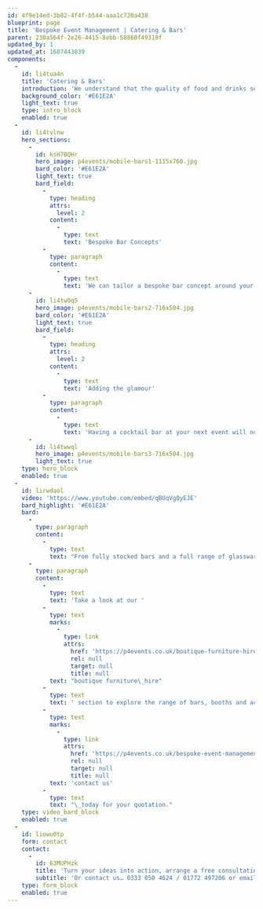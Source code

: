 ```yaml
---
id: 4f9e14ed-3b82-4f4f-b544-aaa1c720a438
blueprint: page
title: 'Bespoke Event Management | Catering & Bars'
parent: 230a564f-2e26-4415-8ebb-58860f49310f
updated_by: 1
updated_at: 1687443039
components:
  -
    id: li4tua4n
    title: 'Catering & Bars'
    introduction: 'We understand that the quality of food and drinks served at any event is what really gets people talking. It’s for this reason that we only use a handpicked selection of the very best tried and trusted caterers, highly skilled cocktail bar staff and experienced wine merchants. We also have our own range of tailor-made luxury mobile bars available to hire and fully customisable around your brand or event theme.'
    background_color: '#E61E2A'
    light_text: true
    type: intro_block
    enabled: true
  -
    id: li4tvlnw
    hero_sections:
      -
        id: ksH7BQHr
        hero_image: p4events/mobile-bars1-1115x760.jpg
        bard_color: '#E61E2A'
        light_text: true
        bard_field:
          -
            type: heading
            attrs:
              level: 2
            content:
              -
                type: text
                text: 'Bespoke Bar Concepts'
          -
            type: paragraph
            content:
              -
                type: text
                text: 'We can tailor a bespoke bar concept around your entire event theme, creating an individual cocktail menu which once finalised will be executed perfectly at your event by our trained mixologists leaving your guests wanting more!'
      -
        id: li4tw0q5
        hero_image: p4events/mobile-bars2-716x504.jpg
        bard_color: '#E61E2A'
        light_text: true
        bard_field:
          -
            type: heading
            attrs:
              level: 2
            content:
              -
                type: text
                text: 'Adding the glamour'
          -
            type: paragraph
            content:
              -
                type: text
                text: 'Having a cocktail bar at your next event will not only add glamour, but also the added entertainment for your guests, with our passionate and experienced mixologists performing behind the bar. Turn your event in to a sophisticated nightclub scene and add that unexpected touch of sparkle.'
      -
        id: li4twwql
        hero_image: p4events/mobile-bars3-716x504.jpg
        light_text: true
    type: hero_block
    enabled: true
  -
    id: lirwdaol
    video: 'https://www.youtube.com/embed/qBUqVgQyEJE'
    bard_highlight: '#E61E2A'
    bard:
      -
        type: paragraph
        content:
          -
            type: text
            text: "From fully stocked bars and a full range of glassware, to mixologists, hosts and hostesses.\_Our services can range from a single bar unit and cocktail bartender for a small private function, all the way through to large corporate events & festivals with customised bars and a whole team of dedicated staff.\_Whatever it is you require, there really is no job too large, or too small."
      -
        type: paragraph
        content:
          -
            type: text
            text: 'Take a look at our '
          -
            type: text
            marks:
              -
                type: link
                attrs:
                  href: 'https://p4events.co.uk/boutique-furniture-hire/'
                  rel: null
                  target: null
                  title: null
            text: "boutique furniture\_hire"
          -
            type: text
            text: ' section to explore the range of bars, booths and accessories we have to offer, available to hire singularly or as part of your overall event package, then add to you ‘Wish List’ or '
          -
            type: text
            marks:
              -
                type: link
                attrs:
                  href: 'https://p4events.co.uk/bespoke-event-management/event-enquiry/'
                  rel: null
                  target: null
                  title: null
            text: 'contact us'
          -
            type: text
            text: "\_today for your quotation."
    type: video_bard_block
    enabled: true
  -
    id: liowu0tp
    form: contact
    contact:
      -
        id: 63MUPHzk
        title: 'Turn your ideas into action, arrange a free consultation'
        subtitle: 'Or contact us… 0333 050 4624 / 01772 497206 or email us: info@p4events.co.uk'
    type: form_block
    enabled: true
---
```

